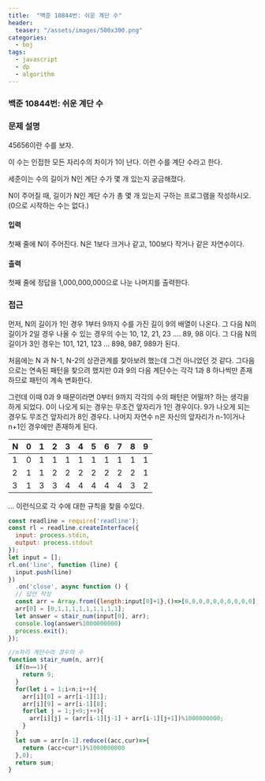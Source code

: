 ```yaml
---
title:  "백준 10844번: 쉬운 계단 수"
header:
  teaser: "/assets/images/500x300.png"
categories: 
  - boj
tags:
  - javascript
  - dp
  - algorithm
---
```

### 백준 10844번: 쉬운 계단 수

### 문제 설명   
45656이란 수를 보자.

이 수는 인접한 모든 자리수의 차이가 1이 난다. 이런 수를 계단 수라고 한다.

세준이는 수의 길이가 N인 계단 수가 몇 개 있는지 궁금해졌다.

N이 주어질 때, 길이가 N인 계단 수가 총 몇 개 있는지 구하는 프로그램을 작성하시오. (0으로 시작하는 수는 없다.)

#### 입력
첫째 줄에 N이 주어진다. N은 1보다 크거나 같고, 100보다 작거나 같은 자연수이다.

#### 출력
첫째 줄에 정답을 1,000,000,000으로 나눈 나머지를 출력한다.

### 접근   
먼저, N의 길이가 1인 경우 1부터 9까지 수를 가진 길이 9의 배열이 나온다.
그 다음 N의 길이가 2일 경우 나올 수 있는 경우의 수는 10, 12, 21, 23 .... 89, 98 이다.
그 다음 N의 길이가 3인 경우는 101, 121, 123 ... 898, 987, 989가 된다.
   
처음에는 N 과 N-1, N-2의 상관관계를 찾아보려 했는데 그건 아니었던 것 같다.
그다음으로는 연속된 패턴을 찾으려 했지만 0과 9의 다음 계단수는 각각 1과 8 하나씩만 존재 하므로 패턴이 계속 변화한다.

그런데 이때 0과 9 때문이라면 0부터 9까지 각각의 수의 패턴은 어떨까? 하는 생각을 하게 되었다.
0이 나오게 되는 경우는 무조건 앞자리가 1인 경우이다.
9가 나오게 되는 경우도 무조건 앞자리가 8인 경우다.
나머지 자연수 n은 자신의 앞자리가 n-1이거나 n+1인 경우에만 존재하게 된다.


|N|0|1|2|3|4|5|6|7|8|9|
|---|---|---|---|---|---|---|---|---|---|---|
|1|0|1|1|1|1|1|1|1|1|1|
|2|1|1|2|2|2|2|2|2|2|1|
|3|1|3|3|4|4|4|4|4|3|2|

...
이런식으로 각 수에 대한 규칙을 찾을 수있다.


```js
const readline = require('readline');
const rl = readline.createInterface({
  input: process.stdin,
  output: process.stdout
});
let input = [];
rl.on('line', function (line) {
  input.push(line)
})
  .on('close', async function () {
  // 답안 작성
  const arr = Array.from({length:input[0]+1},()=>[0,0,0,0,0,0,0,0,0,0])  
  arr[0] = [0,1,1,1,1,1,1,1,1,1];  
  let answer = stair_num(input[0], arr);  
  console.log(answer%1000000000)  
  process.exit();
});

//n자리 계단수의 경우의 수
function stair_num(n, arr){
  if(n==1){
    return 9;
  }
  for(let i = 1;i<n;i++){
    arr[i][0] = arr[i-1][1];
    arr[i][9] = arr[i-1][8];
    for(let j = 1;j<9;j++){
      arr[i][j] = (arr[i-1][j-1] + arr[i-1][j+1])%1000000000;
    }
  }
  let sum = arr[n-1].reduce((acc,cur)=>{    
    return (acc+cur*1)%1000000000
  },0);
  return sum;
}
```

